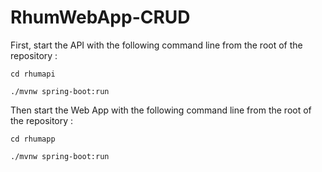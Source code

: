 # RhumWebApp-CRUD

First, start the API with the following command line from the root of the repository :

`cd rhumapi`

`./mvnw spring-boot:run`

Then start the Web App with the following command line from the root of the repository :

`cd rhumapp`

`./mvnw spring-boot:run`

